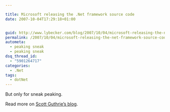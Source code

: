 ```yaml
---

title: Microsoft releasing the .Net framework source code
date: 2007-10-04T17:29:18+01:00


guid: http://www.lybecker.com/blog/2007/10/04/microsoft-releasing-the-net-framework-source-code/
permalink: /2007/10/04/microsoft-releasing-the-net-framework-source-code/
autometa:
  - peaking sneak
  - peaking sneak
dsq_thread_id:
  - "5901264717"
categories:
  - .Net
tags:
  - dotNet
---
```

<p class="MsoNormal">
  But only for sneak peaking.
</p>

<p class="MsoNormal">
  Read more on <a title="Schott Guthrie's blog" href="http://weblogs.asp.net/scottgu/archive/2007/10/03/releasing-the-source-code-for-the-net-framework-libraries.aspx">Scott Guthrie&#8217;s blog</a>.
</p>

